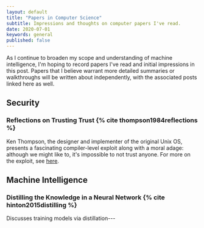 ```yaml
---
layout: default
title: "Papers in Computer Science"
subtitle: Impressions and thoughts on computer papers I've read.
date: 2020-07-01
keywords: general
published: false
---
```


As I continue to broaden my scope and understanding of machine intelligence, I'm
hoping to record papers I've read and initial impressions in this post. Papers
that I believe warrant more detailed summaries or walkthroughs will be written
about independently, with the associated posts linked here as well.

## Security

### Reflections on Trusting Trust {% cite thompson1984reflections %}

Ken Thompson, the designer and implementer of the original Unix OS, presents a
fascinating compiler-level exploit along with a moral adage: although we might
like to, it's impossible to not trust anyone. For more on the exploit, see
[here](/blog/2020/07/01/trusting-trust).

## Machine Intelligence

### Distilling the Knowledge in a Neural Network {% cite hinton2015distilling %}

Discusses training models via distillation---

